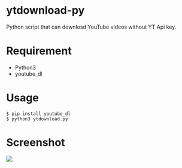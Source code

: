 # ytdownload-py
Python script that can downlosd YouTube videos without YT Api key.

# Requirement
- Python3
- youtube_dl

# Usage
```
$ pip install youtube_dl
$ python3 ytdownload.py
```

# Screenshot
![](https://github.com/leak37/ytdownload-py/blob/main/202101135613_130256.png)
